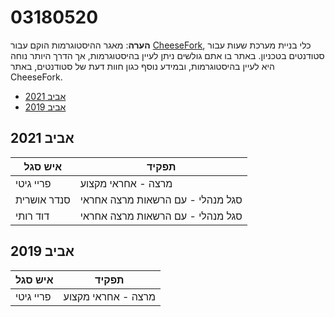 # 03180520

**הערה**: מאגר ההיסטוגרמות הוקם עבור [CheeseFork](https://cheesefork.cf/), כלי בניית מערכת שעות עבור סטודנטים בטכניון. באתר בו אתם גולשים ניתן לעיין בהיסטוגרמות, אך הדרך היותר נוחה היא לעיין בהיסטוגרמות, ובמידע נוסף כגון חוות דעת של סטודנטים, באתר CheeseFork.

* [אביב 2021](#202002)
* [אביב 2019](#201802)

<h2 id="202002">אביב 2021</h2>

| איש סגל | תפקיד |
| ---- | ---- |
| פריי גיטי | מרצה - אחראי מקצוע |
| סנדר אושרית | סגל מנהלי - עם הרשאות מרצה אחראי |
| דוד רותי | סגל מנהלי - עם הרשאות מרצה אחראי |

<h2 id="201802">אביב 2019</h2>

| איש סגל | תפקיד |
| ---- | ---- |
| פריי גיטי | מרצה - אחראי מקצוע |

